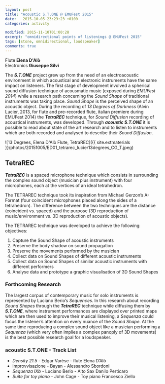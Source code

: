 ```yaml
---
layout: post
title: "Acoustic S.T.ONE @ EMUFest 2015"
date:   2015-10-05 23:23:23 +0100
categories: activity

modified: 2015-11-10T01:00:28
excerpt: "omnidirectional points of listenings @ EMUFest 2015"
tags: [stone, omnidirectional, loudspeaker]
comments: true
---
```


Flute **Elena D'Alò**    
Electronics **Giuseppe Silvi**

The ***S.T.ONE*** project grew up from the need of an electroacoustic environment in which acoustical and electronic instruments have the same impact on listeners. The first stage of development  involved a spherical sound diffusion technique of acousmatic music  (exposed during *EMUFest 2014*) while a research path concerning the *Sound Shape* of traditional instruments was taking place. *Sound Shape* is the perceived shape of an acoustic object. During  the recording of *13 Degrees of Darkness* (Alvin Lucier, 2013, for flute and pre-recorded flute, italian premiere during EMUFest 2014) the ***TetraREC*** technique, for *Sound Diffusion* recording of acoustical instruments, was developed.
Through ***acoustic S.T.ONE*** it is possible to read about state of the art research and to listen to instruments which are  both recorded and analysed to describe their *Sound Diffusion*.

![13 Degrees, Elena D'Alò Flute, TetraREC]({{ site.extmaterials }}/photos/20151005/ED01_tetrarec_lucier13degrees_CG_T.jpeg)    
<!-- first TETRAREC session - september 25, 2014. Alvin Lucier, 13 Degrees of Darkness. Elena D’Alò, flute. -->

## TetraREC

***TetraREC*** is a spaced microphone technique which consists in surrounding the complex sound object (musician plus instrument) with four microphones, each at the vertices of an ideal tetrahedron.

The TETRAREC technique took its inspiration from Michael Gerzon’s A-Format (four coincident microphones placed along the sides of a tetrahedron). The difference between the two techniques are the distance (coincident vs. spaced) and the purpose (3D reproduction of music/environment vs. 3D reproduction of acoustic objects).

The TETRAREC technique was developed to achieve the following objectives:

 1. Capture the Sound Shape of acoustic instruments
 2. Preserve the body shadow on sound propagation
 3. Preserve the movements performed by the musician
 4. Collect data on Sound Shapes of different acoustic instruments
 5. Collect data on Sound Shapes of similar acoustic instruments with different performers
 6. Analyse data and prototype a graphic visualisation of 3D Sound Shapes

### Forthcoming Research

The largest corpus of contemporary music for solo instruments is represented by Luciano Berio’s *Sequences*. In this research about recording *Sound Shapes* through the ***TetraREC*** technique while diffusing them by ***S.T.ONE***, where instrument performances are displayed over printed maps which are then used to improve their musical listening, a *Sequenza* could focus the listener’s attention on every nuance of the *Sound Shape*. At the same time reproducing a complex sound object like a musician performing a *Sequenza* (which very often implies a complex panoply of 3D movements) is the best possible research goal for a loudspeaker.

### acoustic S.T.ONE - Track List

 - *Density 21.5* - Edgar Varèse - flute Elena D’Alò
 - improvvisazione - Bayan - Alessandro Sbordoni
 - *Sequenza IXb* - Luciano Berio - Alto Sax Danilo Perticaro
 - *Suite for toy piano* - John Cage - Toy piano Francesco Ziello
